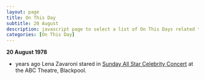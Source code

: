 ```yaml
---
layout: page
title: On This Day
subtitle: 20 August
description: javascript page to select a list of On This Days related to Lena Zavaroni.
categories: [On This Day]
---
```


**20 August 1978**
* <span id="age1"></span> years ago Lena Zavaroni stared in [Sunday All Star Celebrity Concert](/theatre/1978/08/20/sunday-all-star-celebrity-concert.html) at the ABC Theatre, Blackpool.

<!-- Script for calculating number of years ago -->
<script>
var dob = '19780819';
var year = Number(dob.substr(0, 4));
var month = Number(dob.substr(4, 2)) - 1;
var day = Number(dob.substr(6, 2));
var today = new Date();
var age1 = today.getFullYear() - year;
if (today.getMonth() < month || (today.getMonth() == month && today.getDate() < day)) {
age1--;
}
document.getElementById("age1").innerHTML=age1;
</script>
<!-- Scripts -->

